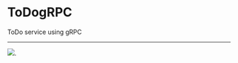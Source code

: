 # ToDogRPC
ToDo service using gRPC

---
[![](https://tokei.rs/b1/github/XAMPPRocky/tokei)](https://github.com/cppshizoidS/ToDogRPC).
